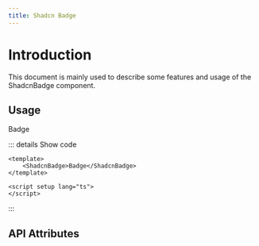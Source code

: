 ```yaml
---
title: Shadcn Badge
---
```


# Introduction

This document is mainly used to describe some features and usage of the ShadcnBadge component.

## Usage

<CodeRunner title="Usage">
    <ShadcnBadge>Badge</ShadcnBadge>
</CodeRunner>

::: details Show code

```vue
<template>
    <ShadcnBadge>Badge</ShadcnBadge>
</template>

<script setup lang="ts">
</script>
```

:::

## API Attributes

<ApiTable title="Badge Props">
</ApiTable>

<br /> 

<ApiTable title="Badge Slots"
    :headers="['Slot', 'Description']"
    :columns="[
        ['default', 'Content']
    ]">
</ApiTable>